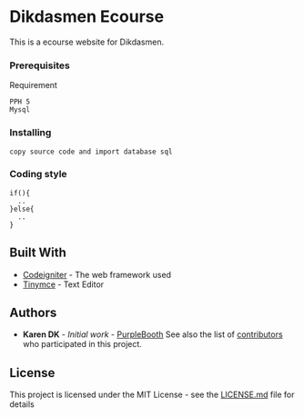 # Dikdasmen Ecourse
This is a ecourse website for Dikdasmen.
### Prerequisites
Requirement
```
PPH 5
Mysql
```
### Installing
```
copy source code and import database sql
```
### Coding style
```
if(){
  ..
}else{
  ..
}
```
## Built With
* [Codeigniter](https://codeigniter.com) - The web framework used
* [Tinymce](https://www.tiny.cloud/) - Text Editor
## Authors
* **Karen DK** - *Initial work* - [PurpleBooth](https://github.com/PurpleBooth)
See also the list of [contributors](https://github.com/your/project/contributors) who participated in this project.
## License
This project is licensed under the MIT License - see the [LICENSE.md](LICENSE.md) file for details
